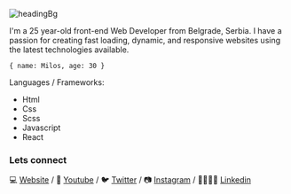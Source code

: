 ![headingBg](https://github.com/h3h394/h3h394/blob/master/img/codeBg.jpg)

I'm a 25 year-old front-end Web Developer from Belgrade, Serbia. I have a passion for creating fast loading, dynamic, and responsive websites using the latest technologies available.

``
{ name: Milos, age: 30 }
``

Languages / Frameworks:
* Html
* Css
* Scss
* Javascript
* React

### Lets connect

💻 [Website][Website] / 🎥 [Youtube][Youtube] / 🐦 [Twitter][Twitter] / 📷 [Instagram][Instagram] / 👨‍👨‍👧‍👦 [Linkedin][Linkedin]

[Website]: https://mstevic.com/
[Youtube]: https://www.youtube.com/channel/UC96PvOMv01j3XejwOlAZPEg
[Twitter]: https://twitter.com/h3webdeveloper
[Instagram]: https://www.instagram.com/h3webdevtuts/
[Linkedin]: https://www.linkedin.com/in/milos-stevic-5bb648184/